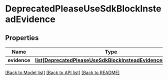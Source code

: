 # DeprecatedPleaseUseSdkBlockInsteadEvidence

## Properties
Name | Type | Description | Notes
------------ | ------------- | ------------- | -------------
**evidence** | [**list[DeprecatedPleaseUseSdkBlockInsteadEvidenceEvidence]**](DeprecatedPleaseUseSdkBlockInsteadEvidenceEvidence.md) |  | [optional] 

[[Back to Model list]](../README.md#documentation-for-models) [[Back to API list]](../README.md#documentation-for-api-endpoints) [[Back to README]](../README.md)


